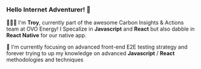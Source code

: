 ### Hello Internet Adventurer! 🖖

🙋🏻‍♂️ I'm **Troy**, currently part of the awesome Carbon Insights & Actions team at OVO Energy! I Specalize in **Javascript** and **React** but also dabble in **React Native** for our native app.

🎯 I'm currently focusing on advanced front-end E2E testing strategy and forever trying to up my knowledge on advanced **Javascript** / **React** methodologies and techniques

<!--
**TroyB95/troyb95** is a ✨ _special_ ✨ repository because its `README.md` (this file) appears on your GitHub profile.

Here are some ideas to get you started:

- 🔭 I’m currently working on ...
- 🌱 I’m currently learning ...
- 👯 I’m looking to collaborate on ...
- 🤔 I’m looking for help with ...
- 💬 Ask me about ...
- 📫 How to reach me: ...
- 😄 Pronouns: ...
- ⚡ Fun fact: ...
-->
